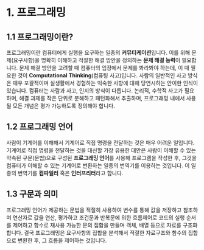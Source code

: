 # 1. 프로그래밍

## 1.1 프로그래밍이란?

프로그래밍이란 컴퓨터에게 실행을 요구하는 일종의 **커뮤티케이션**입니다. 이를 위해 문제(요구사항)을 명확히 이해하고 적절한 해결 방안을 정의하는 **문제 해결 능력**이 필요합니다. 문제 해결 방안을 고려할 때 컴퓨터의 입장에서 문제를 봐라봐야 하는데, 이 때 필요한 것이 **Computational Thinking**(컴퓨팅 사고)입니다. 사람의 일반적인 사고 방식은 매우 포괄적이며 실생활에서 경험하는 익숙한 사항에 대해 당연시하는 안이한 인식이 있습니다. 컴퓨터는 사람과 사고, 인지의 방식이 다릅니다. 논리적, 수학적 사고가 필요하며, 해결 과제를 작은 단위로 분해하고 패턴화해서 추출하며, 프로그래밍 내에서 사용될 모든 개념은 평가 가능하도록 정의해야 합니다.

## 1.2 프로그래밍 언어

사람이 기계어를 이해해서 기계어로 직접 명령을 전달하는 것은 매우 어려운 일입니다. 기계어로 직접 명령을 전달하는 것을 대신할 가장 유용한 대안은 사람이 이해할 수 있는 약속된 구문(문법)으로 구성된 **프로그래밍 언어**를 사용해 프로그램을 작성한 후, 그것을 컴퓨터가 이해할 수 있는 기계어로 변환하는 일종의 번역기를 이용하는 것입니다. 이 일종의 번역기를 **컴파일러** 혹은 **인터프리터**라고 합니다.

## 1.3 구문과 의미

프로그래밍 언어가 제공하는 문법을 적절히 사용하여 변수를 통해 값을 저장하고 참조하며 연산자로 값을 연산, 평가하고 조건문과 반복문에 의한 흐름제어로 코드의 실행 순서를 제어하고 함수로 재사용 가능한 문의 집합을 만들며 객체, 배열 등으로 자료를 구조화합니다. 결국 프로그래밍은 요구사항의 집합을 분석해서 적절한 자료구조와 함수의 집합으로 변환한 후, 그 흐름을 제어하는 것입니다.
